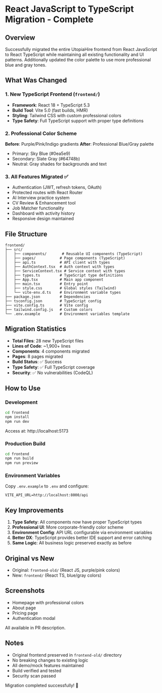 # React JavaScript to TypeScript Migration - Complete

## Overview
Successfully migrated the entire UtopiaHire frontend from React JavaScript to React TypeScript while maintaining all existing functionality and UI patterns. Additionally updated the color palette to use more professional blue and gray tones.

## What Was Changed

### 1. New TypeScript Frontend (`frontend/`)
- **Framework**: React 18 + TypeScript 5.3
- **Build Tool**: Vite 5.0 (fast builds, HMR)
- **Styling**: Tailwind CSS with custom professional colors
- **Type Safety**: Full TypeScript support with proper type definitions

### 2. Professional Color Scheme
**Before**: Purple/Pink/Indigo gradients
**After**: Professional Blue/Gray palette

- Primary: Sky Blue (#0ea5e9)
- Secondary: Slate Gray (#64748b)  
- Neutral: Gray shades for backgrounds and text

### 3. All Features Migrated ✅
- Authentication (JWT, refresh tokens, OAuth)
- Protected routes with React Router
- AI Interview practice system
- CV Review & Enhancement tool
- Job Matcher functionality
- Dashboard with activity history
- Responsive design maintained

## File Structure
```
frontend/
├── src/
│   ├── components/       # Reusable UI components (TypeScript)
│   ├── pages/           # Page components (TypeScript)
│   ├── api.ts           # API client with types
│   ├── AuthContext.tsx  # Auth context with types
│   ├── ServiceContext.tsx # Service context with types
│   ├── types.ts         # TypeScript type definitions
│   ├── App.tsx          # Main app component
│   ├── main.tsx         # Entry point
│   ├── style.css        # Global styles (Tailwind)
│   └── vite-env.d.ts    # Environment variable types
├── package.json         # Dependencies
├── tsconfig.json        # TypeScript config
├── vite.config.ts       # Vite config
├── tailwind.config.js   # Custom colors
└── .env.example         # Environment variables template
```

## Migration Statistics
- **Total Files**: 28 new TypeScript files
- **Lines of Code**: ~1,900+ lines
- **Components**: 4 components migrated
- **Pages**: 8 pages migrated
- **Build Status**: ✅ Success
- **Type Safety**: ✅ Full TypeScript coverage
- **Security**: ✅ No vulnerabilities (CodeQL)

## How to Use

### Development
```bash
cd frontend
npm install
npm run dev
```
Access at: http://localhost:5173

### Production Build
```bash
cd frontend
npm run build
npm run preview
```

### Environment Variables
Copy `.env.example` to `.env` and configure:
```
VITE_API_URL=http://localhost:8000/api
```

## Key Improvements
1. **Type Safety**: All components now have proper TypeScript types
2. **Professional UI**: More corporate-friendly color scheme
3. **Environment Config**: API URL configurable via environment variables
4. **Better DX**: TypeScript provides better IDE support and error catching
5. **Same Logic**: All business logic preserved exactly as before

## Original vs New
- Original: `frontend-old/` (React JS, purple/pink colors)
- New: `frontend/` (React TS, blue/gray colors)

## Screenshots
- Homepage with professional colors
- About page
- Pricing page  
- Authentication modal

All available in PR description.

## Notes
- Original frontend preserved in `frontend-old/` directory
- No breaking changes to existing logic
- All demo/mock features maintained
- Build verified and tested
- Security scan passed

Migration completed successfully! 🎉

